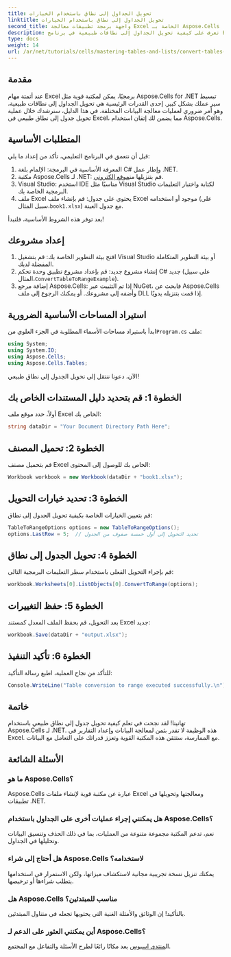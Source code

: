 ```yaml
---
title: تحويل الجداول إلى نطاق باستخدام الخيارات
linktitle: تحويل الجداول إلى نطاق باستخدام الخيارات
second_title: واجهة برمجة تطبيقات معالجة Excel الخاصة بـ Aspose.Cells .NET
description: تعرف على كيفية تحويل الجداول إلى نطاقات طبيعية في برنامج Excel برمجيًا. سواء كنت مطورًا متمرسًا أو مبتدئًا، فإن هذا البرنامج التعليمي يوفر لك خطوة بخطوة.
type: docs
weight: 14
url: /ar/net/tutorials/cells/mastering-tables-and-lists/convert-tables-to-range-with-options/
---
```

## مقدمة

عند أتمتة مهام Excel برمجيًا، يمكن لمكتبة قوية مثل Aspose.Cells for .NET تبسيط سير عملك بشكل كبير. إحدى القدرات الرئيسية هي تحويل الجداول إلى نطاقات طبيعية، وهو أمر ضروري لعمليات معالجة البيانات المختلفة. في هذا الدليل، سنرشدك خلال عملية تحويل جدول إلى نطاق طبيعي في Excel، مما يضمن لك إتقان استخدام Aspose.Cells.

## المتطلبات الأساسية

قبل أن نتعمق في البرنامج التعليمي، تأكد من إعداد ما يلي:

1. المعرفة الأساسية في البرمجة: الإلمام بلغة C# وإطار عمل .NET.
2.  مكتبة Aspose.Cells لـ .NET: قم بتنزيلها من[موقع إلكتروني](https://releases.aspose.com/cells/net/).
3. Visual Studio: استخدم IDE مناسبًا مثل Visual Studio لكتابة واختبار التعليمات البرمجية الخاصة بك.
4.  ملف Excel يحتوي على جدول: قم بإنشاء ملف Excel موجود أو استخدامه (على سبيل المثال،`book1.xlsx`) مع جدول العينة.

بعد توفر هذه الشروط الأساسية، فلنبدأ!

## إعداد مشروعك

1. افتح بيئة التطوير الخاصة بك: قم بتشغيل Visual Studio أو بيئة التطوير المتكاملة المفضلة لديك.
2. إنشاء مشروع جديد: قم بإعداد مشروع تطبيق وحدة تحكم C# جديد (على سبيل المثال،`ConvertTableToRangeExample`).
3. إضافة مرجع Aspose.Cells: إذا تم التثبيت عبر NuGet، فابحث عن Aspose.Cells وأضفه إلى مشروعك. أو يمكنك الرجوع إلى ملف DLL إذا قمت بتنزيله يدويًا.

## استيراد المساحات الأساسية الضرورية

 ابدأ باستيراد مساحات الأسماء المطلوبة في الجزء العلوي من`Program.cs` ملف:

```csharp
using System;
using System.IO;
using Aspose.Cells;
using Aspose.Cells.Tables;
```

الآن، دعونا ننتقل إلى تحويل الجدول إلى نطاق طبيعي!

## الخطوة 1: قم بتحديد دليل المستندات الخاص بك

أولاً، حدد موقع ملف Excel الخاص بك:

```csharp
string dataDir = "Your Document Directory Path Here";
```

## الخطوة 2: تحميل المصنف

قم بتحميل مصنف Excel الخاص بك للوصول إلى المحتوى:

```csharp
Workbook workbook = new Workbook(dataDir + "book1.xlsx");
```

## الخطوة 3: تحديد خيارات التحويل

قم بتعيين الخيارات الخاصة بكيفية تحويل الجدول إلى نطاق:

```csharp
TableToRangeOptions options = new TableToRangeOptions();
options.LastRow = 5;  // تحديد التحويل إلى أول خمسة صفوف من الجدول
```

## الخطوة 4: تحويل الجدول إلى نطاق

قم بإجراء التحويل الفعلي باستخدام سطر التعليمات البرمجية التالي:

```csharp
workbook.Worksheets[0].ListObjects[0].ConvertToRange(options);
```

## الخطوة 5: حفظ التغييرات

بعد التحويل، قم بحفظ الملف المعدل كمستند Excel جديد:

```csharp
workbook.Save(dataDir + "output.xlsx");
```

## الخطوة 6: تأكيد التنفيذ

للتأكد من نجاح العملية، اطبع رسالة التأكيد:

```csharp
Console.WriteLine("Table conversion to range executed successfully.\n");
```

## خاتمة

تهانينا! لقد نجحت في تعلم كيفية تحويل جدول إلى نطاق طبيعي باستخدام Aspose.Cells لـ .NET. هذه الوظيفة لا تقدر بثمن لمعالجة البيانات وإعداد التقارير في Excel. مع الممارسة، ستتقن هذه المكتبة القوية وتعزز قدراتك على التعامل مع البيانات.

## الأسئلة الشائعة

### ما هو Aspose.Cells؟  
Aspose.Cells عبارة عن مكتبة قوية لإنشاء ملفات Excel ومعالجتها وتحويلها في تطبيقات .NET.

### هل يمكنني إجراء عمليات أخرى على الجداول باستخدام Aspose.Cells؟  
نعم، تدعم المكتبة مجموعة متنوعة من العمليات، بما في ذلك الحذف وتنسيق البيانات وتحليلها في الجداول.

### هل أحتاج إلى شراء Aspose.Cells لاستخدامه؟  
يمكنك تنزيل نسخة تجريبية مجانية لاستكشاف ميزاتها، ولكن الاستمرار في استخدامها يتطلب شراءها أو ترخيصها.

### هل Aspose.Cells مناسب للمبتدئين؟  
بالتأكيد! إن الوثائق والأمثلة الغنية التي يحتويها تجعله في متناول المبتدئين.

### أين يمكنني العثور على الدعم لـ Aspose.Cells؟  
 ال[منتدى اسبوس](https://forum.aspose.com/c/cells/9) يعد مكانًا رائعًا لطرح الأسئلة والتفاعل مع المجتمع.